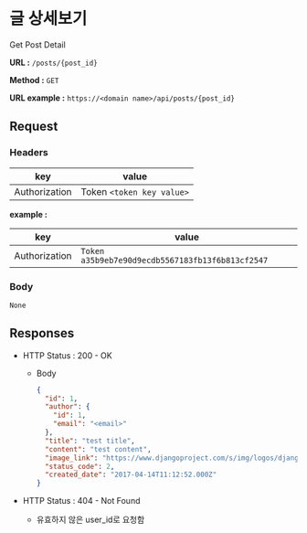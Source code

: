 # 글 상세보기

Get Post Detail

**URL :** `/posts/{post_id}`

**Method :** `GET`

**URL example :** `https://<domain name>/api/posts/{post_id}`

## Request

### Headers

key           | value
------------- | -------------------------
Authorization | Token `<token key value>`

**example :**

key           | value
------------- | ------------------------------------------------
Authorization | `Token a35b9eb7e90d9ecdb5567183fb13f6b813cf2547`

### Body

`None`

## Responses

- HTTP Status : 200 - OK

  - Body

    ```json
    {
      "id": 1,
      "author": {
        "id": 1,
        "email": "<email>"
      },
      "title": "test title",
      "content": "test content",
      "image_link": "https://www.djangoproject.com/s/img/logos/django-logo-negative.svg",
      "status_code": 2,
      "created_date": "2017-04-14T11:12:52.000Z"
    }
    ```

- HTTP Status : 404 - Not Found

  - 유효하지 않은 user_id로 요청함
